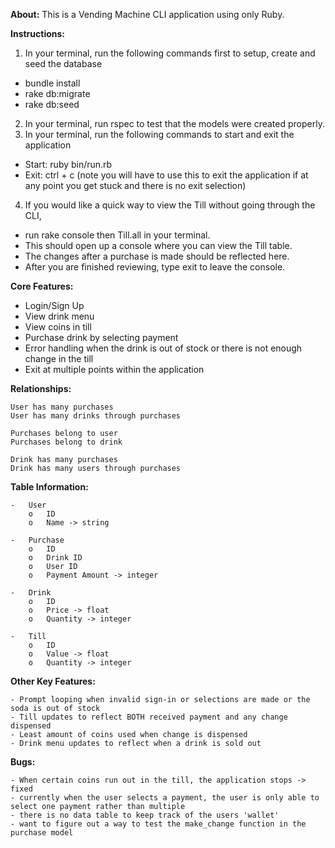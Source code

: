 **About:** This is a Vending Machine CLI application using only Ruby. 

**Instructions:**
1. In your terminal, run the following commands first to setup, create and seed the database
 - bundle install
 - rake db:migrate
 - rake db:seed
2. In your terminal, run rspec to test that the models were created properly. 
3. In your terminal, run the following commands to start and exit the application 
 - Start: ruby bin/run.rb 
 - Exit: ctrl + c (note you will have to use this to exit the application if at any point you get stuck and there is no exit selection)

4. If you would like a quick way to view the Till without going through the CLI, 
- run rake console then Till.all in your terminal. 
- This should open up a console where you can view the Till table. 
- The changes after a purchase is made should be reflected here. 
- After you are finished reviewing, type exit to leave the console.

**Core Features:**
- Login/Sign Up
- View drink menu
- View coins in till
- Purchase drink by selecting payment
- Error handling when the drink is out of stock or there is not enough change in the till
- Exit at multiple points within the application
    
**Relationships:**

	User has many purchases
	User has many drinks through purchases

	Purchases belong to user
	Purchases belong to drink

	Drink has many purchases
	Drink has many users through purchases 


**Table Information:**

    -	User
        o	ID
        o	Name -> string

    -	Purchase
        o	ID
        o	Drink ID 
        o	User ID
        o	Payment Amount -> integer

    -	Drink
        o	ID
        o	Price -> float
        o	Quantity -> integer

    -	Till
        o	ID
        o	Value -> float
        o	Quantity -> integer

**Other Key Features:**

    - Prompt looping when invalid sign-in or selections are made or the soda is out of stock
    - Till updates to reflect BOTH received payment and any change dispensed
    - Least amount of coins used when change is dispensed
    - Drink menu updates to reflect when a drink is sold out

**Bugs:**

    - When certain coins run out in the till, the application stops -> fixed
    - currently when the user selects a payment, the user is only able to select one payment rather than multiple
    - there is no data table to keep track of the users 'wallet'
    - want to figure out a way to test the make_change function in the purchase model